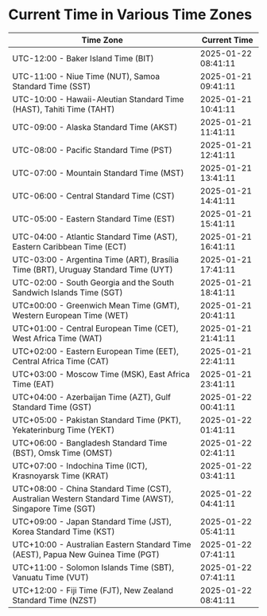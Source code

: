 # Current Time in Various Time Zones

| Time Zone | Current Time |
|-----------|--------------|
| UTC-12:00 - Baker Island Time (BIT) | 2025-01-22 08:41:11 |
| UTC-11:00 - Niue Time (NUT), Samoa Standard Time (SST) | 2025-01-21 09:41:11 |
| UTC-10:00 - Hawaii-Aleutian Standard Time (HAST), Tahiti Time (TAHT) | 2025-01-21 10:41:11 |
| UTC-09:00 - Alaska Standard Time (AKST) | 2025-01-21 11:41:11 |
| UTC-08:00 - Pacific Standard Time (PST) | 2025-01-21 12:41:11 |
| UTC-07:00 - Mountain Standard Time (MST) | 2025-01-21 13:41:11 |
| UTC-06:00 - Central Standard Time (CST) | 2025-01-21 14:41:11 |
| UTC-05:00 - Eastern Standard Time (EST) | 2025-01-21 15:41:11 |
| UTC-04:00 - Atlantic Standard Time (AST), Eastern Caribbean Time (ECT) | 2025-01-21 16:41:11 |
| UTC-03:00 - Argentina Time (ART), Brasília Time (BRT), Uruguay Standard Time (UYT) | 2025-01-21 17:41:11 |
| UTC-02:00 - South Georgia and the South Sandwich Islands Time (SGT) | 2025-01-21 18:41:11 |
| UTC±00:00 - Greenwich Mean Time (GMT), Western European Time (WET) | 2025-01-21 20:41:11 |
| UTC+01:00 - Central European Time (CET), West Africa Time (WAT) | 2025-01-21 21:41:11 |
| UTC+02:00 - Eastern European Time (EET), Central Africa Time (CAT) | 2025-01-21 22:41:11 |
| UTC+03:00 - Moscow Time (MSK), East Africa Time (EAT) | 2025-01-21 23:41:11 |
| UTC+04:00 - Azerbaijan Time (AZT), Gulf Standard Time (GST) | 2025-01-22 00:41:11 |
| UTC+05:00 - Pakistan Standard Time (PKT), Yekaterinburg Time (YEKT) | 2025-01-22 01:41:11 |
| UTC+06:00 - Bangladesh Standard Time (BST), Omsk Time (OMST) | 2025-01-22 02:41:11 |
| UTC+07:00 - Indochina Time (ICT), Krasnoyarsk Time (KRAT) | 2025-01-22 03:41:11 |
| UTC+08:00 - China Standard Time (CST), Australian Western Standard Time (AWST), Singapore Time (SGT) | 2025-01-22 04:41:11 |
| UTC+09:00 - Japan Standard Time (JST), Korea Standard Time (KST) | 2025-01-22 05:41:11 |
| UTC+10:00 - Australian Eastern Standard Time (AEST), Papua New Guinea Time (PGT) | 2025-01-22 07:41:11 |
| UTC+11:00 - Solomon Islands Time (SBT), Vanuatu Time (VUT) | 2025-01-22 07:41:11 |
| UTC+12:00 - Fiji Time (FJT), New Zealand Standard Time (NZST) | 2025-01-22 08:41:11 |
